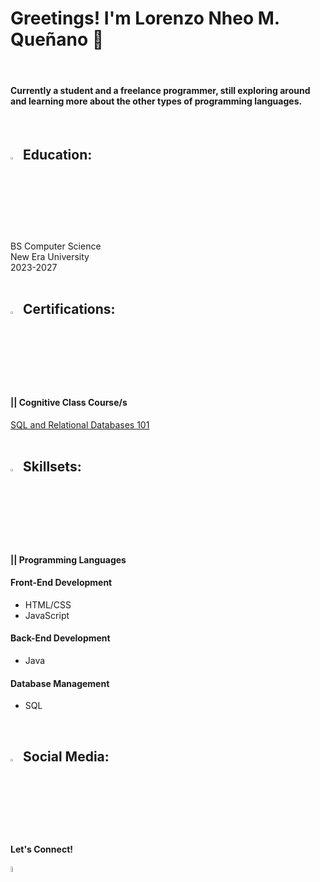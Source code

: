 <h1>Greetings! I'm Lorenzo Nheo M. Queñano 👋</h1>
<br><h4>Currently a student and a freelance programmer, still exploring around and learning more about the other types of programming languages.</h4></br>

<h2><img src="https://cdn-icons-gif.flaticon.com/17905/17905171.gif" width="3%" height="3%"> Education:</h2>
BS Computer Science</br>
New Era University</br>
2023-2027</br>
<br>

<h2><img src="https://cdn-icons-gif.flaticon.com/17490/17490068.gif" width="3%" height="3%"> Certifications:</h2>
<h4>|| Cognitive Class Course/s</h4>
<a href="https://courses.cognitiveclass.ai/certificates/affe1f6bd68c4e1cafc87bf22bbb135f">SQL and Relational Databases 101</a></br>
<br>

<h2><img src="https://cdn-icons-gif.flaticon.com/9821/9821975.gif" width="3%" height="3%"> Skillsets:</h2>
<h4>|| Programming Languages</h4>
<h4> Front-End Development </h4>
<ul>
   <li> HTML/CSS </li>
   <li> JavaScript </li>
</ul>
<h4> Back-End Development </h4>
<ul>
   <li> Java </li>
</ul>
<h4> Database Management </h4>
<ul>
   <li> SQL </li>
</ul>
<br>

<h2><img src="https://cdn-icons-gif.flaticon.com/9872/9872481.gif" width="3%" height="3%"> Social Media:</h2>
<h4>Let's Connect!</h4>
<a href="https://www.linkedin.com/in/lnmquenano/"><img src="https://play-lh.googleusercontent.com/dWGBdDzI8mxlZqXT3qBt4eWmCaWLq-OXfZYea1hu6ODmMj1cLIeQak6Gsecn4zJoflE-" width="5% height="5%"></a>
